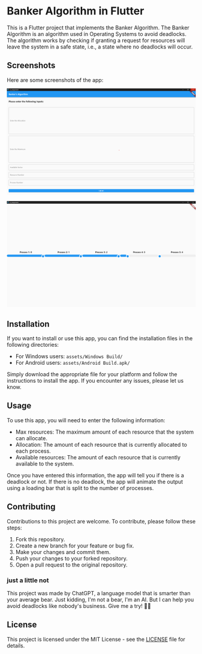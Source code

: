 # Banker Algorithm in Flutter

This is a Flutter project that implements the Banker Algorithm. The Banker Algorithm is an algorithm used in Operating Systems to avoid deadlocks. The algorithm works by checking if granting a request for resources will leave the system in a safe state, i.e., a state where no deadlocks will occur.

## Screenshots

Here are some screenshots of the app:

![Screenshot 1](/assets/Screenshot%202023-05-10%20015657.png)

![Screenshot 2](/assets/Screenshot%202023-05-10%20015810.png)

## Installation

If you want to install or use this app, you can find the installation files in the following directories:

- For Windows users: `assets/Windows Build/`
- For Android users: `assets/Android Build.apk/`

Simply download the appropriate file for your platform and follow the instructions to install the app. If you encounter any issues, please let us know.

## Usage

To use this app, you will need to enter the following information:

- Max resources: The maximum amount of each resource that the system can allocate.
- Allocation: The amount of each resource that is currently allocated to each process.
- Available resources: The amount of each resource that is currently available to the system.

Once you have entered this information, the app will tell you if there is a deadlock or not. If there is no deadlock, the app will animate the output using a loading bar that is split to the number of processes.

## Contributing

Contributions to this project are welcome. To contribute, please follow these steps:

1. Fork this repository.
2. Create a new branch for your feature or bug fix.
3. Make your changes and commit them.
4. Push your changes to your forked repository.
5. Open a pull request to the original repository.


### just a little not

This project was made by ChatGPT, a language model that is smarter than your average bear. Just kidding, I'm not a bear, I'm an AI. But I can help you avoid deadlocks like nobody's business. Give me a try! 🤖🚀

## License

This project is licensed under the MIT License - see the [LICENSE](LICENSE) file for details.
